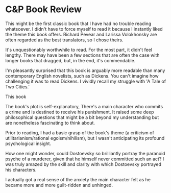 # C&P Book Review
This might be the first classic book that I have had no trouble reading whatsoever. I didn't have to force myself to read it because I instantly liked the theme this book offers. Richard Pevear and Larissa Volokhonsky are often regarded as the best translators, so I chose theirs.

It's unquestionably worthwhile to read. For the most part, it didn't feel lengthy. There may have been a few sections that are often the case with longer books that dragged, but, in the end, it's commendable.

I'm pleasantly surprised that this book is arguably more readable than many contemporary English novelists, such as Dickens. You can't imagine how challenging it was to read Dickens. I vividly recall my struggle with 'A Tale of Two Cities.'

This book 

The book's plot is self-explanatory, There's a main character who commits a crime and is destined to receive his punishment. It raised some deep philosophical questions that might be a bit beyond my understanding but are nonetheless fascinating to think about.

Prior to reading, I had a basic grasp of the book's theme (a criticism of utilitarianism/rational egoism/nihilism), but I wasn't anticipating its profound psychological insight.

How one might wonder, could Dostoevsky so brilliantly portray the paranoid psyche of a murderer, given that he himself never committed such an act? I was truly amazed by the skill and clarity with which Dostoevsky portrayed his characters.

I actually got a real sense of the anxiety the main character felt as he became more and more guilt-ridden and unhinged.

